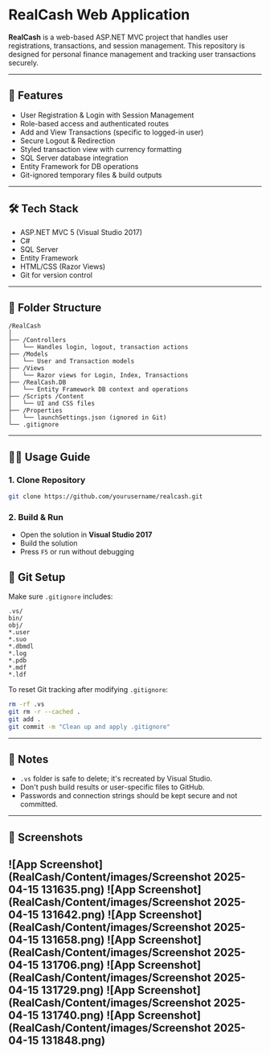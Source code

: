 # RealCash Web Application

**RealCash** is a web-based ASP.NET MVC project that handles user registrations, transactions, and session management. This repository is designed for personal finance management and tracking user transactions securely.

---

## 🚀 Features

- User Registration & Login with Session Management
- Role-based access and authenticated routes
- Add and View Transactions (specific to logged-in user)
- Secure Logout & Redirection
- Styled transaction view with currency formatting
- SQL Server database integration
- Entity Framework for DB operations
- Git-ignored temporary files & build outputs

---

## 🛠️ Tech Stack

- ASP.NET MVC 5 (Visual Studio 2017)
- C#
- SQL Server
- Entity Framework
- HTML/CSS (Razor Views)
- Git for version control

---

## 📂 Folder Structure

```
/RealCash
│
├── /Controllers
│   └── Handles login, logout, transaction actions
├── /Models
│   └── User and Transaction models
├── /Views
│   └── Razor views for Login, Index, Transactions
├── /RealCash.DB
│   └── Entity Framework DB context and operations
├── /Scripts /Content
│   └── UI and CSS files
├── /Properties
│   └── launchSettings.json (ignored in Git)
└── .gitignore
```

---

## 🧑‍💻 Usage Guide

### 1. Clone Repository

```bash
git clone https://github.com/yourusername/realcash.git
```

### 2. Build & Run

- Open the solution in **Visual Studio 2017**
- Build the solution
- Press `F5` or run without debugging

## 🧹 Git Setup

Make sure `.gitignore` includes:

```gitignore
.vs/
bin/
obj/
*.user
*.suo
*.dbmdl
*.log
*.pdb
*.mdf
*.ldf
```

To reset Git tracking after modifying `.gitignore`:

```bash
rm -rf .vs
git rm -r --cached .
git add .
git commit -m "Clean up and apply .gitignore"
```

---

## 🔐 Notes

- `.vs` folder is safe to delete; it's recreated by Visual Studio.
- Don't push build results or user-specific files to GitHub.
- Passwords and connection strings should be kept secure and not committed.

---

## 📸 Screenshots

![App Screenshot](RealCash/Content/images/Screenshot 2025-04-15 131635.png)
![App Screenshot](RealCash/Content/images/Screenshot 2025-04-15 131642.png)
![App Screenshot](RealCash/Content/images/Screenshot 2025-04-15 131658.png)
![App Screenshot](RealCash/Content/images/Screenshot 2025-04-15 131706.png)
![App Screenshot](RealCash/Content/images/Screenshot 2025-04-15 131729.png)
![App Screenshot](RealCash/Content/images/Screenshot 2025-04-15 131740.png)
![App Screenshot](RealCash/Content/images/Screenshot 2025-04-15 131848.png)
---
